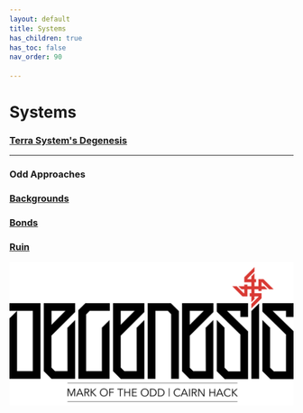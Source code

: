 ```yaml
---
layout: default
title: Systems
has_children: true
has_toc: false
nav_order: 90

---
```


# Systems

### [Terra System's Degenesis](terraSystem.md)

---

### Odd Approaches

### [Backgrounds](backgrounds/00_backgrounds.md)

### [Bonds](bonds.md)

### [Ruin](ruin.md)


![](../imgs/DG-moto_logo.png)
